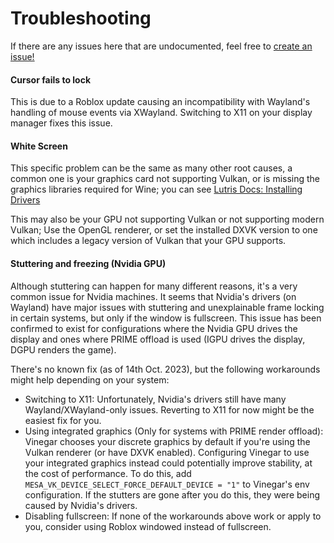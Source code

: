 # Troubleshooting

If there are any issues here that are undocumented, feel free to [create an issue!](https://github.com/vinegarhq/vinegarhq.github.io/issues/new/choose)

#### Cursor fails to lock

This is due to a Roblox update causing an incompatibility with Wayland's handling of mouse events via XWayland. Switching to X11 on your display manager fixes this issue.

#### White Screen

This specific problem can be the same as many other root causes, a common one is your graphics card not supporting Vulkan, or is missing the graphics libraries required for Wine; you can see [Lutris Docs: Installing Drivers](https://github.com/lutris/docs/blob/master/InstallingDrivers.md)

This may also be your GPU not supporting Vulkan or not supporting modern Vulkan; Use the OpenGL renderer, or set the installed DXVK version to one which includes a legacy version of Vulkan that your GPU supports.

#### Stuttering and freezing (Nvidia GPU)

Although stuttering can happen for many different reasons, it's a very common issue for Nvidia machines. It seems that Nvidia's drivers (on Wayland) have major issues with stuttering and unexplainable frame locking in certain systems, but only if the window is fullscreen. This issue has been confirmed to exist for configurations where the Nvidia GPU drives the display and ones where PRIME offload is used (IGPU drives the display, DGPU renders the game).

There's no known fix (as of 14th Oct. 2023), but the following workarounds might help depending on your system:

- Switching to X11:
Unfortunately, Nvidia's drivers still have many Wayland/XWayland-only issues. Reverting to X11 for now might be the easiest fix for you.
- Using integrated graphics (Only for systems with PRIME render offload):
Vinegar chooses your discrete graphics by default if you're using the Vulkan renderer (or have DXVK enabled). Configuring Vinegar to use your integrated graphics instead could potentially improve stability, at the cost of performance. To do this, add `MESA_VK_DEVICE_SELECT_FORCE_DEFAULT_DEVICE = "1"` to Vinegar's env configuration.
If the stutters are gone after you do this, they were being caused by Nvidia's drivers.
- Disabling fullscreen:
If none of the workarounds above work or apply to you, consider using Roblox windowed instead of fullscreen.
